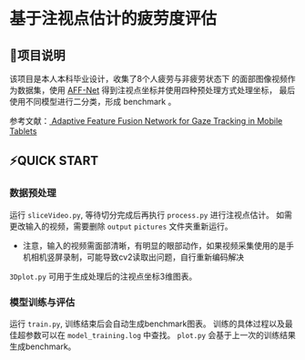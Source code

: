 # 基于注视点估计的疲劳度评估

## 🔆项目说明

该项目是本人本科毕业设计，收集了8个人疲劳与非疲劳状态下
的面部图像视频作为数据集，使用 [AFF-Net](https://github.com/vigil1917/AFF-Net)
得到注视点坐标并使用四种预处理方式处理坐标，
最后使用不同模型进行二分类，形成 benchmark 。

参考文献：[ Adaptive Feature Fusion Network for Gaze Tracking in Mobile Tablets](https://ieeexplore.ieee.org/abstract/document/9412205)

## ⚡QUICK START

### 数据预处理

运行 `sliceVideo.py`, 等待切分完成后再执行 `process.py` 进行注视点估计。
如需更改输入的视频，需要删除 `output` `pictures` 文件夹重新运行。

- 注意，输入的视频需面部清晰，有明显的眼部动作，如果视频采集使用的是手机相机竖屏录制，可能导致cv2读取出问题，自行重新编码解决

`3Dplot.py` 可用于生成处理后的注视点坐标3维图表。

### 模型训练与评估

运行 `train.py`, 训练结束后会自动生成benchmark图表。
训练的具体过程以及最佳超参数可以在 `model_training.log`
中查找。
`plot.py` 会基于上一次的训练结果生成benchmark。


